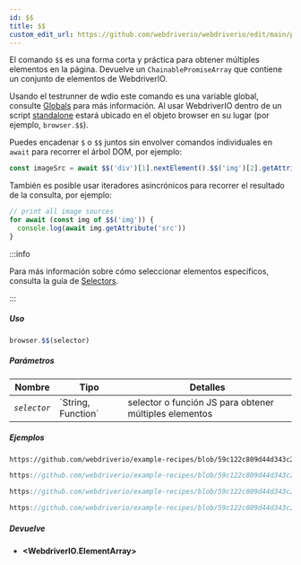 ```yaml
---
id: $$
title: $$
custom_edit_url: https://github.com/webdriverio/webdriverio/edit/main/packages/webdriverio/src/commands/browser/$$.ts
---
```


El comando `$$` es una forma corta y práctica para obtener múltiples elementos en la página.
Devuelve un `ChainablePromiseArray` que contiene un conjunto de elementos de WebdriverIO.

Usando el testrunner de wdio este comando es una variable global, consulte [Globals](https://webdriver.io/docs/api/globals)
para más información. Al usar WebdriverIO dentro de un script [standalone](https://webdriver.io/docs/setuptypes#standalone-mode)
estará ubicado en el objeto browser en su lugar (por ejemplo, `browser.$$`).

Puedes encadenar `$` o `$$` juntos sin envolver comandos individuales en `await` para
recorrer el árbol DOM, por ejemplo:

```js
const imageSrc = await $$('div')[1].nextElement().$$('img')[2].getAttribute('src')
```

También es posible usar iteradores asincrónicos para recorrer el resultado de la consulta, por ejemplo:

```js
// print all image sources
for await (const img of $$('img')) {
  console.log(await img.getAttribute('src'))
}
```

:::info

Para más información sobre cómo seleccionar elementos específicos, consulta la guía de [Selectors](/docs/selectors).

:::

##### Uso

```js
browser.$$(selector)
```

##### Parámetros

<table>
  <thead>
    <tr>
      <th>Nombre</th><th>Tipo</th><th>Detalles</th>
    </tr>
  </thead>
  <tbody>
    <tr>
      <td><code><var>selector</var></code></td>
      <td>`String, Function`</td>
      <td>selector o función JS para obtener múltiples elementos</td>
    </tr>
  </tbody>
</table>

##### Ejemplos

```html reference title="example.html" useHTTPS
https://github.com/webdriverio/example-recipes/blob/59c122c809d44d343c231bde2af7e8456c8f086c/queryElements/example.html
```

```js reference title="multipleElements.js" useHTTPS
https://github.com/webdriverio/example-recipes/blob/59c122c809d44d343c231bde2af7e8456c8f086c/queryElements/multipleElements.js#L6-L7
```

```js reference title="multipleElements.js" useHTTPS
https://github.com/webdriverio/example-recipes/blob/59c122c809d44d343c231bde2af7e8456c8f086c/queryElements/multipleElements.js#L15-L24
```

```js reference title="multipleElements.js" useHTTPS
https://github.com/webdriverio/example-recipes/blob/59c122c809d44d343c231bde2af7e8456c8f086c/queryElements/multipleElements.js#L32-L39
```

##### Devuelve

- **&lt;WebdriverIO.ElementArray&gt;**